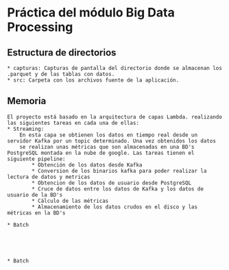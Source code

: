 # Práctica del módulo Big Data Processing

## Estructura de directorios
    * capturas: Capturas de pantalla del directorio donde se almacenan los .parquet y de las tablas con datos.
    * src: Carpeta con los archivos fuente de la aplicación.

## Memoria
    El proyecto está basado en la arquitectura de capas Lambda. realizando las siguientes tareas en cada una de ellas:
    * Streaming:
        En esta capa se obtienen los datos en tiempo real desde un servidor Kafka por un topic determinado. Una vez obtenidos los datos
        se realizan unas métricas que son almacenadas en una BD's PostgreSQL montada en la nube de google. Las tareas tienen el siguiente pipeline:
            * Obtención de los datos desde Kafka
            * Conversion de los binarios kafka para poder realizar la lectura de datos y metricas
            * Obtencion de los datos de usuario desde PostgreSQL
            * Cruce de datos entre los datos de Kafka y los datos de usuario de la BD's
            * Cálculo de las métricas
            * Almacenamiento de los datos crudos en el disco y las métricas en la BD's

    * Batch





    * Batch
